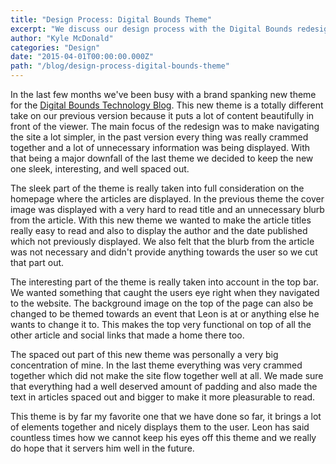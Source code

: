 ```yaml
---
title: "Design Process: Digital Bounds Theme"
excerpt: "We discuss our design process with the Digital Bounds redesign."
author: "Kyle McDonald"
categories: "Design"
date: "2015-04-01T00:00:00.000Z"
path: "/blog/design-process-digital-bounds-theme"
---
```


In the last few months we've been busy with a brand spanking new theme for the [Digital Bounds Technology Blog](http://digitalbounds.com). This new theme is a totally different take on our previous version because it puts a lot of content beautifully in front of the viewer. The main focus of the redesign was to make navigating the site a lot simpler, in the past version every thing was really crammed together and a lot of unnecessary information was being displayed. With that being a major downfall of the last theme we decided to keep the new one sleek, interesting, and well spaced out. 

The sleek part of the theme is really taken into full consideration on the homepage where the articles are displayed. In the previous theme the cover image was displayed with a very hard to read title and an unnecessary blurb from the article. With this new theme we wanted to make the article titles really easy to read and also to display the author and the date published which not previously displayed. We also felt that the blurb from the article was not necessary and didn't provide anything towards the user so we cut that part out. 

The interesting part of the theme is really taken into account in the top bar. We wanted something that caught the users eye right when they navigated to the website. The background image on the top of the page can also be changed to be themed towards an event that Leon is at or anything else he wants to change it to. This makes the top very functional on top of all the other article and social links that made a home there too.

The spaced out part of this new theme was personally a very big concentration of mine. In the last theme everything was very crammed together which did not make the site flow together well at all. We made sure that everything had a well deserved amount of padding and also made the text in articles spaced out and bigger to make it more pleasurable to read. 

This theme is by far my favorite one that we have done so far, it brings a lot of elements together and nicely displays them to the user. Leon has said countless times how we cannot keep his eyes off this theme and we really do hope that it servers him well in the future.